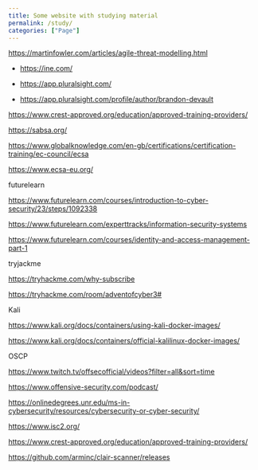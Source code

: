 ```yaml
---
title: Some website with studying material
permalink: /study/
categories: ["Page"]
---
```


https://martinfowler.com/articles/agile-threat-modelling.html

* <https://ine.com/>

* <https://app.pluralsight.com/>

* <https://app.pluralsight.com/profile/author/brandon-devault>

https://www.crest-approved.org/education/approved-training-providers/

https://sabsa.org/

https://www.globalknowledge.com/en-gb/certifications/certification-training/ec-council/ecsa

https://www.ecsa-eu.org/


futurelearn

https://www.futurelearn.com/courses/introduction-to-cyber-security/23/steps/1092338

https://www.futurelearn.com/experttracks/information-security-systems

https://www.futurelearn.com/courses/identity-and-access-management-part-1


tryjackme

https://tryhackme.com/why-subscribe

https://tryhackme.com/room/adventofcyber3#


Kali 

https://www.kali.org/docs/containers/using-kali-docker-images/

https://www.kali.org/docs/containers/official-kalilinux-docker-images/


OSCP

https://www.twitch.tv/offsecofficial/videos?filter=all&sort=time

https://www.offensive-security.com/podcast/



https://onlinedegrees.unr.edu/ms-in-cybersecurity/resources/cybersecurity-or-cyber-security/

https://www.isc2.org/

https://www.crest-approved.org/education/approved-training-providers/

https://github.com/arminc/clair-scanner/releases

